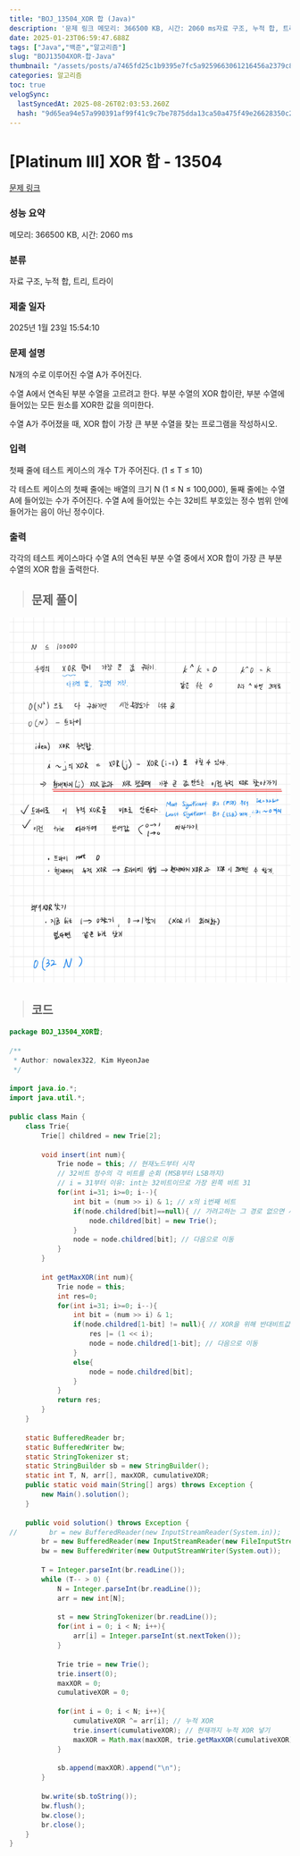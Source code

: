 ```yaml
---
title: "BOJ_13504_XOR 합 (Java)"
description: '문제 링크 메모리: 366500 KB, 시간: 2060 ms자료 구조, 누적 합, 트리, 트라이2025년 1월 23일 15:54:10/\*\*Author: nowalex322, Kim HyeonJae\*/import java.io.;import java.util.;pu'
date: 2025-01-23T06:59:47.688Z
tags: ["Java","백준","알고리즘"]
slug: "BOJ13504XOR-합-Java"
thumbnail: "/assets/posts/a7465fd25c1b9395e7fc5a9259663061216456a2379c8e85b56caa71bb4a6c45.png"
categories: 알고리즘
toc: true
velogSync:
  lastSyncedAt: 2025-08-26T02:03:53.260Z
  hash: "9d65ea94e57a990391af99f41c9c7be7875dda13ca50a475f49e26628350c2ba"
---
```


# [Platinum III] XOR 합 - 13504 

[문제 링크](https://www.acmicpc.net/problem/13504) 

### 성능 요약

메모리: 366500 KB, 시간: 2060 ms

### 분류

자료 구조, 누적 합, 트리, 트라이

### 제출 일자

2025년 1월 23일 15:54:10

### 문제 설명

<p>N개의 수로 이루어진 수열 A가 주어진다. </p>

<p>수열 A에서 연속된 부분 수열을 고르려고 한다. 부분 수열의 XOR 합이란, 부분 수열에 들어있는 모든 원소를 XOR한 값을 의미한다.</p>

<p>수열 A가 주어졌을 때, XOR 합이 가장 큰 부분 수열을 찾는 프로그램을 작성하시오.</p>

### 입력 

 <p>첫째 줄에 테스트 케이스의 개수 T가 주어진다. (1 ≤ T ≤ 10)</p>

<p>각 테스트 케이스의 첫째 줄에는 배열의 크기 N (1 ≤ N ≤ 100,000), 둘째 줄에는 수열 A에 들어있는 수가 주어진다. 수열 A에 들어있는 수는 32비트 부호있는 정수 범위 안에 들어가는 음이 아닌 정수이다.</p>

### 출력 

 <p>각각의 테스트 케이스마다 수열 A의 연속된 부분 수열 중에서 XOR 합이 가장 큰 부분 수열의 XOR 합을 출력한다.</p>

> ## 문제 풀이

![](/assets/posts/a7465fd25c1b9395e7fc5a9259663061216456a2379c8e85b56caa71bb4a6c45.png)

> ## 코드

```java
package BOJ_13504_XOR합;
        
/**
 * Author: nowalex322, Kim HyeonJae
 */

import java.io.*;
import java.util.*;

public class Main {
    class Trie{
        Trie[] childred = new Trie[2];

        void insert(int num){
            Trie node = this; // 현재노드부터 시작
            // 32비트 정수의 각 비트를 순회 (MSB부터 LSB까지)
            // i = 31부터 이유: int는 32비트이므로 가장 왼쪽 비트 31
            for(int i=31; i>=0; i--){
                int bit = (num >> i) & 1; // x의 i번째 비트
                if(node.childred[bit]==null){ // 가려고하는 그 경로 없으면 새로 생성
                    node.childred[bit] = new Trie();
                }
                node = node.childred[bit]; // 다음으로 이동
            }
        }

        int getMaxXOR(int num){
            Trie node = this;
            int res=0;
            for(int i=31; i>=0; i--){
                int bit = (num >> i) & 1;
                if(node.childred[1-bit] != null){ // XOR을 위해 반대비트값 찾는데 있으면
                    res |= (1 << i);
                    node = node.childred[1-bit]; // 다음으로 이동
                }
                else{
                    node = node.childred[bit];
                }
            }
            return res;
        }
    }

    static BufferedReader br;
    static BufferedWriter bw;
    static StringTokenizer st;
    static StringBuilder sb = new StringBuilder();
    static int T, N, arr[], maxXOR, cumulativeXOR;
    public static void main(String[] args) throws Exception {
        new Main().solution();
    }

    public void solution() throws Exception {
//        br = new BufferedReader(new InputStreamReader(System.in));
        br = new BufferedReader(new InputStreamReader(new FileInputStream("src/main/java/BOJ_13504_XOR합/input.txt")));
        bw = new BufferedWriter(new OutputStreamWriter(System.out));
        
        T = Integer.parseInt(br.readLine());
        while (T-- > 0) {
            N = Integer.parseInt(br.readLine());
            arr = new int[N];

            st = new StringTokenizer(br.readLine());
            for(int i = 0; i < N; i++){
                arr[i] = Integer.parseInt(st.nextToken());
            }

            Trie trie = new Trie();
            trie.insert(0);
            maxXOR = 0;
            cumulativeXOR = 0;

            for(int i = 0; i < N; i++){
                cumulativeXOR ^= arr[i]; // 누적 XOR
                trie.insert(cumulativeXOR); // 현재까지 누적 XOR 넣기
                maxXOR = Math.max(maxXOR, trie.getMaxXOR(cumulativeXOR));
            }

            sb.append(maxXOR).append("\n");
        }

        bw.write(sb.toString());
        bw.flush();
        bw.close();
        br.close();
    }
}
```